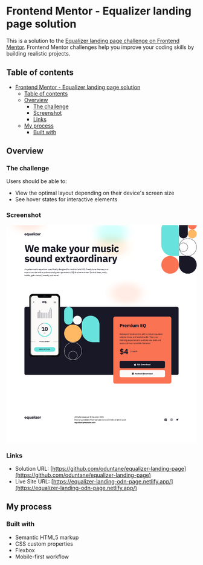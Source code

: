 # Frontend Mentor - Equalizer landing page solution

This is a solution to the [Equalizer landing page challenge on Frontend Mentor](https://www.frontendmentor.io/challenges/equalizer-landing-page-7VJ4gp3DE). Frontend Mentor challenges help you improve your coding skills by building realistic projects. 

## Table of contents

- [Frontend Mentor - Equalizer landing page solution](#frontend-mentor---equalizer-landing-page-solution)
  - [Table of contents](#table-of-contents)
  - [Overview](#overview)
    - [The challenge](#the-challenge)
    - [Screenshot](#screenshot)
    - [Links](#links)
  - [My process](#my-process)
    - [Built with](#built-with)

## Overview

### The challenge

Users should be able to:

- View the optimal layout depending on their device's screen size
- See hover states for interactive elements

### Screenshot

![](./screenshot.png)


### Links

- Solution URL: [https://github.com/oduntane/equalizer-landing-page](https://github.com/oduntane/equalizer-landing-page)
- Live Site URL: [https://equalizer-landing-odn-page.netlify.app/](https://equalizer-landing-odn-page.netlify.app/)

## My process

### Built with

- Semantic HTML5 markup
- CSS custom properties
- Flexbox
- Mobile-first workflow

